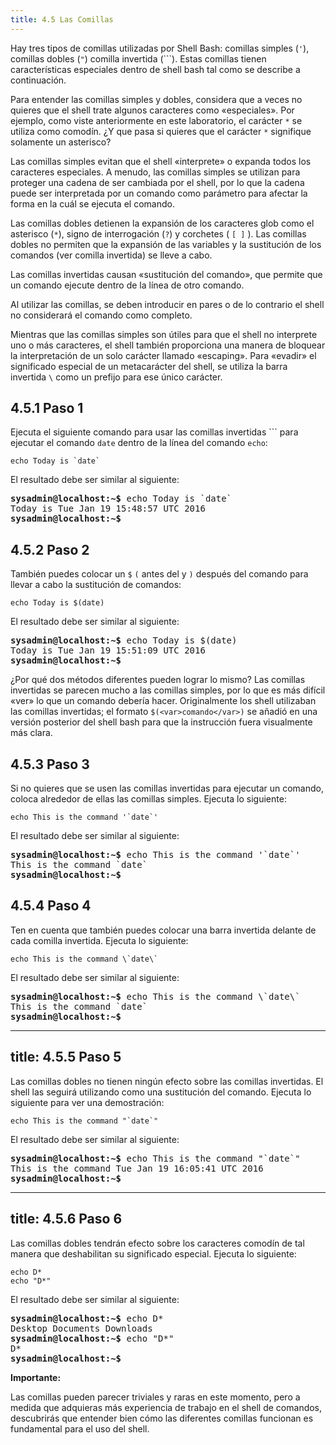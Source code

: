 ```yaml
---
title: 4.5 Las Comillas
---
```


Hay tres tipos de comillas utilizadas por Shell Bash: comillas simples (`'`), comillas dobles (`"`) comilla invertida (```). Estas comillas tienen características especiales dentro de shell bash tal como se describe a continuación.

Para entender las comillas simples y dobles, considera que a veces no quieres que el shell trate algunos caracteres como «especiales». Por ejemplo, como viste anteriormente en este laboratorio, el carácter `*` se utiliza como comodín. ¿Y que pasa si quieres que el carácter `*` signifique solamente un asterisco?

Las comillas simples evitan que el shell «interprete» o expanda todos los caracteres especiales. A menudo, las comillas simples se utilizan para proteger una cadena de ser cambiada por el shell, por lo que la cadena puede ser interpretada por un comando como parámetro para afectar la forma en la cuál se ejecuta el comando.

Las comillas dobles detienen la expansión de los caracteres glob como el asterisco (`*`), signo de interrogación (`?`) y corchetes ( `[ ]` ). Las comillas dobles no permiten que la expansión de las variables y la sustitución de los comandos (ver comilla invertida) se lleve a cabo.

Las comillas invertidas causan «sustitución del comando», que permite que un comando ejecute dentro de la línea de otro comando.

Al utilizar las comillas, se deben introducir en pares o de lo contrario el shell no considerará el comando como completo.

Mientras que las comillas simples son útiles para que el shell no interprete uno o más caracteres, el shell también proporciona una manera de bloquear la interpretación de un solo carácter llamado «escaping». Para «evadir» el significado especial de un metacarácter del shell, se utiliza la barra invertida `\` como un prefijo para ese único carácter.

4.5.1 Paso 1
------------

Ejecuta el siguiente comando para usar las comillas invertidas ``` para ejecutar el comando `date` dentro de la línea del comando `echo`:

```
echo Today is `date`
```

El resultado debe ser similar al siguiente:

<pre class="content_terminal"><strong><span class="ansi-green">sysadmin@localhost</span>:<span class="ansi-blue">~</span>$</strong> echo Today is `date`
Today is Tue Jan 19 15:48:57 UTC 2016
<strong><span class="ansi-green">sysadmin@localhost</span>:<span class="ansi-blue">~</span>$</strong></pre>

4.5.2 Paso 2
------------

También puedes colocar un `$` `(` antes del y `)` después del comando para llevar a cabo la sustitución de comandos:

```
echo Today is $(date)
```

El resultado debe ser similar al siguiente:

<pre class="content_terminal"><strong><span class="ansi-green">sysadmin@localhost</span>:<span class="ansi-blue">~</span>$</strong> echo Today is $(date)
Today is Tue Jan 19 15:51:09 UTC 2016
<strong><span class="ansi-green">sysadmin@localhost</span>:<span class="ansi-blue">~</span>$</strong>
</pre>

¿Por qué dos métodos diferentes pueden lograr lo mismo? Las comillas invertidas se parecen mucho a las comillas simples, por lo que es más difícil «ver» lo que un comando debería hacer. Originalmente los shell utilizaban las comillas invertidas; el formato `$(<var>comando</var>)`  se añadió en una versión posterior del shell bash para que la instrucción fuera visualmente más clara.

4.5.3 Paso 3
------------

Si no quieres que se usen las comillas invertidas para ejecutar un comando, coloca alrededor de ellas las comillas simples. Ejecuta lo siguiente:

```
echo This is the command '`date`'
```

El resultado debe ser similar al siguiente:

<pre class="content_terminal"><strong><span class="ansi-green">sysadmin@localhost</span>:<span class="ansi-blue">~</span>$</strong> echo This is the command '`date`'
This is the command `date`
<strong><span class="ansi-green">sysadmin@localhost</span>:<span class="ansi-blue">~</span>$</strong></pre>

4.5.4 Paso 4
------------

Ten en cuenta que también puedes colocar una barra invertida delante de cada comilla invertida. Ejecuta lo siguiente:

```
echo This is the command \`date\`
```

El resultado debe ser similar al siguiente:

<pre class="content_terminal"><strong><span class="ansi-green">sysadmin@localhost</span>:<span class="ansi-blue">~</span>$</strong> echo This is the command \`date\`
This is the command `date`
<strong><span class="ansi-green">sysadmin@localhost</span>:<span class="ansi-blue">~</span>$</strong></pre>

---
title: 4.5.5 Paso 5
---

Las comillas dobles no tienen ningún efecto sobre las comillas invertidas. El shell las seguirá utilizando como una sustitución del comando. Ejecuta lo siguiente para ver una demostración:

```
echo This is the command "`date`"
```

El resultado debe ser similar al siguiente:

<pre class="content_terminal"><strong><span class="ansi-green">sysadmin@localhost</span>:<span class="ansi-blue">~</span>$</strong> echo This is the command "`date`"
This is the command Tue Jan 19 16:05:41 UTC 2016
<strong><span class="ansi-green">sysadmin@localhost</span>:<span class="ansi-blue">~</span>$</strong></pre>

---
title: 4.5.6 Paso 6
---

Las comillas dobles tendrán efecto sobre los caracteres comodín de tal manera que deshabilitan su significado especial. Ejecuta lo siguiente:

```
echo D*
echo "D*"
```

El resultado debe ser similar al siguiente:

<pre class="content_terminal"><strong><span class="ansi-green">sysadmin@localhost</span>:<span class="ansi-blue">~</span>$</strong> echo D*
Desktop Documents Downloads
<strong><span class="ansi-green">sysadmin@localhost</span>:<span class="ansi-blue">~</span>$</strong> echo "D*"
D*
<strong><span class="ansi-green">sysadmin@localhost</span>:<span class="ansi-blue">~</span>$</strong>
</pre>

**Importante:**

Las comillas pueden parecer triviales y raras en este momento, pero a medida que adquieras más experiencia de trabajo en el shell de comandos, descubrirás que entender bien cómo las diferentes comillas funcionan es fundamental para el uso del shell.
